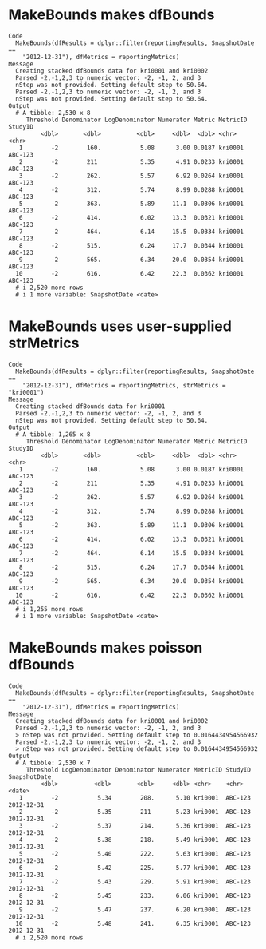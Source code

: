 # MakeBounds makes dfBounds

    Code
      MakeBounds(dfResults = dplyr::filter(reportingResults, SnapshotDate ==
        "2012-12-31"), dfMetrics = reportingMetrics)
    Message
      Creating stacked dfBounds data for kri0001 and kri0002
      Parsed -2,-1,2,3 to numeric vector: -2, -1, 2, and 3
      nStep was not provided. Setting default step to 50.64.
      Parsed -2,-1,2,3 to numeric vector: -2, -1, 2, and 3
      nStep was not provided. Setting default step to 50.64.
    Output
      # A tibble: 2,530 x 8
         Threshold Denominator LogDenominator Numerator Metric MetricID StudyID
             <dbl>       <dbl>          <dbl>     <dbl>  <dbl> <chr>    <chr>  
       1        -2        160.           5.08      3.00 0.0187 kri0001  ABC-123
       2        -2        211            5.35      4.91 0.0233 kri0001  ABC-123
       3        -2        262.           5.57      6.92 0.0264 kri0001  ABC-123
       4        -2        312.           5.74      8.99 0.0288 kri0001  ABC-123
       5        -2        363.           5.89     11.1  0.0306 kri0001  ABC-123
       6        -2        414.           6.02     13.3  0.0321 kri0001  ABC-123
       7        -2        464.           6.14     15.5  0.0334 kri0001  ABC-123
       8        -2        515.           6.24     17.7  0.0344 kri0001  ABC-123
       9        -2        565.           6.34     20.0  0.0354 kri0001  ABC-123
      10        -2        616.           6.42     22.3  0.0362 kri0001  ABC-123
      # i 2,520 more rows
      # i 1 more variable: SnapshotDate <date>

# MakeBounds uses user-supplied strMetrics

    Code
      MakeBounds(dfResults = dplyr::filter(reportingResults, SnapshotDate ==
        "2012-12-31"), dfMetrics = reportingMetrics, strMetrics = "kri0001")
    Message
      Creating stacked dfBounds data for kri0001
      Parsed -2,-1,2,3 to numeric vector: -2, -1, 2, and 3
      nStep was not provided. Setting default step to 50.64.
    Output
      # A tibble: 1,265 x 8
         Threshold Denominator LogDenominator Numerator Metric MetricID StudyID
             <dbl>       <dbl>          <dbl>     <dbl>  <dbl> <chr>    <chr>  
       1        -2        160.           5.08      3.00 0.0187 kri0001  ABC-123
       2        -2        211            5.35      4.91 0.0233 kri0001  ABC-123
       3        -2        262.           5.57      6.92 0.0264 kri0001  ABC-123
       4        -2        312.           5.74      8.99 0.0288 kri0001  ABC-123
       5        -2        363.           5.89     11.1  0.0306 kri0001  ABC-123
       6        -2        414.           6.02     13.3  0.0321 kri0001  ABC-123
       7        -2        464.           6.14     15.5  0.0334 kri0001  ABC-123
       8        -2        515.           6.24     17.7  0.0344 kri0001  ABC-123
       9        -2        565.           6.34     20.0  0.0354 kri0001  ABC-123
      10        -2        616.           6.42     22.3  0.0362 kri0001  ABC-123
      # i 1,255 more rows
      # i 1 more variable: SnapshotDate <date>

# MakeBounds makes poisson dfBounds

    Code
      MakeBounds(dfResults = dplyr::filter(reportingResults, SnapshotDate ==
        "2012-12-31"), dfMetrics = reportingMetrics)
    Message
      Creating stacked dfBounds data for kri0001 and kri0002
      Parsed -2,-1,2,3 to numeric vector: -2, -1, 2, and 3
      > nStep was not provided. Setting default step to 0.0164434954566932
      Parsed -2,-1,2,3 to numeric vector: -2, -1, 2, and 3
      > nStep was not provided. Setting default step to 0.0164434954566932
    Output
      # A tibble: 2,530 x 7
         Threshold LogDenominator Denominator Numerator MetricID StudyID SnapshotDate
             <dbl>          <dbl>       <dbl>     <dbl> <chr>    <chr>   <date>      
       1        -2           5.34        208.      5.10 kri0001  ABC-123 2012-12-31  
       2        -2           5.35        211       5.23 kri0001  ABC-123 2012-12-31  
       3        -2           5.37        214.      5.36 kri0001  ABC-123 2012-12-31  
       4        -2           5.38        218.      5.49 kri0001  ABC-123 2012-12-31  
       5        -2           5.40        222.      5.63 kri0001  ABC-123 2012-12-31  
       6        -2           5.42        225.      5.77 kri0001  ABC-123 2012-12-31  
       7        -2           5.43        229.      5.91 kri0001  ABC-123 2012-12-31  
       8        -2           5.45        233.      6.06 kri0001  ABC-123 2012-12-31  
       9        -2           5.47        237.      6.20 kri0001  ABC-123 2012-12-31  
      10        -2           5.48        241.      6.35 kri0001  ABC-123 2012-12-31  
      # i 2,520 more rows


